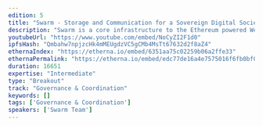 ```yaml
---
edition: 5
title: "Swarm - Storage and Communication for a Sovereign Digital Society"
description: "Swarm is a core infrastructure to the Ethereum powered Web3. It augments the consensus layer of the blockchain with secure file storage, content distribution, and communication.In this breakout session we explore how Swarm can help scale Eth 1.x and 2.x. We showcase what Swarm can do for dapp developers. We present new research on data encoding and data structures specifically adapted to the decentralised web. We host a workshop on incentivisation in Swarm. We talk about what the team has achieved so far and the challenges ahead.Topics include, but are not limited to:\"Infinitely scalable trustless database services\"\"Ethereum State on Swarm\"\"Running and testing large scale Swarm deployments\"\"SWARM - A core infrastructure to augment Ethereum with distributed storage and secure messaging.\"\"When Merkle Met Entanglements\"\"Distributed storage meets incentivization on Swarm\""
youtubeUrl: "https://www.youtube.com/embed/NoCyZI2F1d0"
ipfsHash: "Qmbahw7npjzcHk4mMEUgdzVC5gCMb4MsTt67632d2f8aZ4"
ethernaIndex: "https://etherna.io/embed/6351aa75c02259b06a2ffe33"
ethernaPermalink: "https://etherna.io/embed/edc77de16a4e7575016f6fb0bf03d0e0dfdf1955e3490ac79335c3301fb659a1"
duration: 16651
expertise: "Intermediate"
type: "Breakout"
track: "Governance & Coordination"
keywords: []
tags: ['Governance & Coordination']
speakers: ['Swarm Team']
---
```

